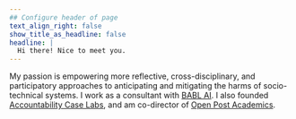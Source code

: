 ```yaml
---
## Configure header of page
text_align_right: false
show_title_as_headline: false
headline: |
  Hi there! Nice to meet you.
---
```


<!-- this is a subheadline -->
My passion is empowering more reflective, cross-disciplinary, and participatory approaches to anticipating and mitigating the harms of socio-technical systems. I work as a consultant with [BABL AI](https://babl.ai). I also founded [Accountability Case Labs](https://docs.google.com/document/d/1wi-OsM4l2HCn-F0L_PomqkpncT5y9DCQF6db2eMwsCY/edit?usp=sharing), and am co-director of [Open Post Academics](https://openpostac.org).